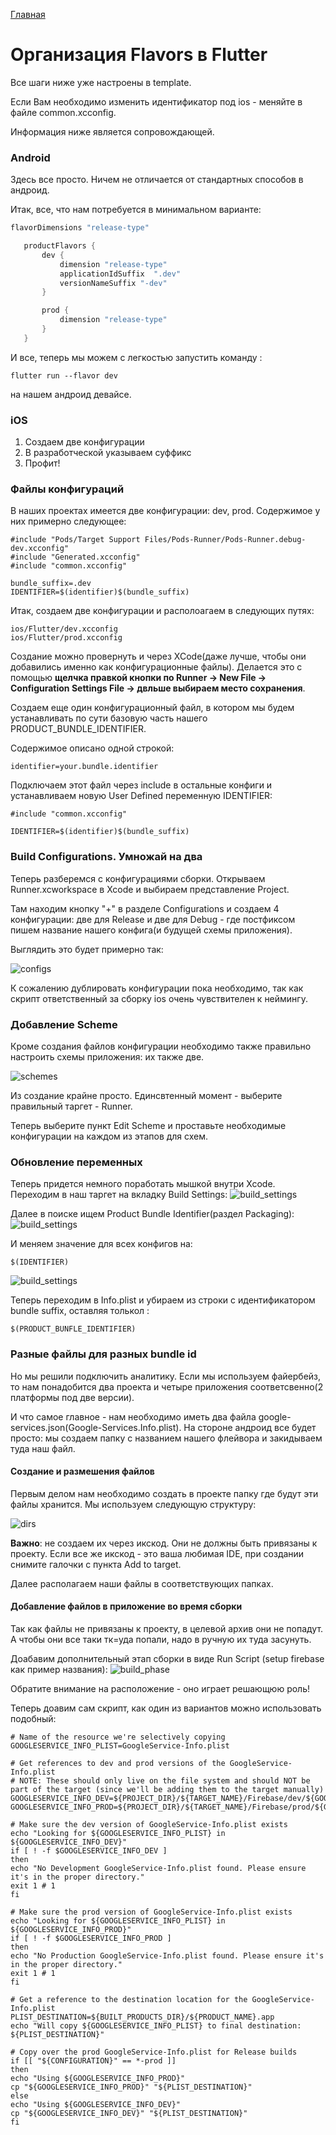 [Главная](../main.md)

# Организация  Flavors в  Flutter

Все шаги ниже уже настроены в template.

Если Вам необходимо изменить идентификатор под ios - меняйте в файле common.xcconfig.

Информация ниже является сопровождающей. 

### Android

 Здесь все просто. Ничем не отличается от стандартных способов в андроид.

 Итак, все, что нам потребуется в минимальном варианте:

 ```groovy
 flavorDimensions "release-type"

    productFlavors {
        dev {
            dimension "release-type"
            applicationIdSuffix  ".dev"
            versionNameSuffix "-dev"
        }

        prod {
            dimension "release-type"
        }
    }
```

И все, теперь мы можем с легкостью запустить команду :
```
flutter run --flavor dev
```
на нашем андроид девайсе.

### iOS

1. Создаем две конфигурации
1. В разработческой указываем суффикс
1. Профит!


### Файлы конфигураций

В наших проектах имеется две конфигурации: dev, prod.
Содержимое у них примерно следующее:

```с
#include "Pods/Target Support Files/Pods-Runner/Pods-Runner.debug-dev.xcconfig"
#include "Generated.xcconfig"
#include "common.xcconfig"

bundle_suffix=.dev
IDENTIFIER=$(identifier)$(bundle_suffix)
```

Итак, создаем две конфигурации и располоагаем в следующих путях:
```
ios/Flutter/dev.xcconfig
ios/Flutter/prod.xcconfig
```

Создание можно провернуть и через XCode(даже лучше, чтобы они добавились именно как конфигурационные файлы). 
Делается это с помощью **щелчка правкой кнопки по Runner -> New File -> Configuration Settings File -> двльше выбираем место сохранения**.

Создаем еще один конфигурационный файл, в котором мы будем устанавливать по сути базовую часть нашего PRODUCT_BUNDLE_IDENTIFIER.

Содержимое описано одной строкой:
```
identifier=your.bundle.identifier
```

Подключаем этот файл через include в остальные конфиги и устанавливаем новую User Defined переменную IDENTIFIER:
```
#include "common.xcconfig"

IDENTIFIER=$(identifier)$(bundle_suffix)
```

### Build Configurations. Умножай на два

Теперь разберемся с конфигурациями сборки. Открываем Runner.xcworkspace в Xcode и выбираем представление Project.

Там находим кнопку "+" в разделе Configurations и создаем 4 конфигурации: две для Release и две для Debug - где постфиксом пишем название нашего конфига(и будущей схемы приложения). 

Выглядить это будет примерно так:

![configs](../../../img/best_practice/configs.png)

К сожалению дублировать конфигурации пока необходимо, так как скрипт ответственный за сборку ios очень чувствителен к неймингу.



### Добавление Scheme

Кроме создания файлов конфигурации необходимо также правильно настроить схемы приложения: их также две.

![schemes](../../../img/best_practice/schemes.png)

Из создание крайне просто. Единсвтенный момент - выберите правильный таргет - Runner.

Теперь выберите пункт Edit Scheme и проставьте необходимые конфигурации на каждом из этапов для схем.

### Обновление переменных

Теперь придется немного поработать мышкой внутри Xcode. Переходим в наш таргет на вкладку Build Settings:
![build_settings](../../../img/best_practice/bs_step1.png)

Далее в поиске ищем Product Bundle Identifier(раздел Packaging):
![build_settings](../../../img/best_practice/bs_step2.png)

И меняем значение для всех конфигов на:
```
$(IDENTIFIER)
```

![build_settings](../../../img/best_practice/bs_step3.png)

Теперь переходим в Info.plist и убираем из строки с идентификатором bundle suffix,  оставляя толькол :
```
$(PRODUCT_BUNFLE_IDENTIFIER)
```

### Разные файлы для разных bundle id

Но мы решили подключить аналитику. Если мы используем файербейз, то нам понадобится два проекта и четыре приложения соответсвенно(2 платформы под две версии).

И что самое главное - нам необходимо иметь два файла google-services.json(Google-Services.Info.plist). На стороне андроид все будет просто: мы создаем папку с названием нашего флейвора и закидываем туда наш файл.

#### Создание и размешения файлов

Первым делом нам необходимо создать в проекте папку где будут эти файлы хранится. Мы используем следующую структуру:

![dirs](../../../img/best_practice/files_and_dirs.png)

**Важно**: не создаем их через икскод. Они не должны быть привязаны к проекту. Если все же икскод - это ваша любимая IDE, при создании снимите галочки с пункта Add to target.

Далее располагаем наши файлы в соответствующих папках.

#### Добавление файлов в приложение во время сборки

Так как файлы не привязаны к проекту, в целевой архив они не попадут. А чтобы они все таки тк=уда попали, надо в ручную их туда засунуть.

Доабавим дополнительный этап сборки в виде Run Script (setup firebase как пример названия):
 ![build_phase](../../../img/best_practice/build_phase.png)

 Обратите внимание на расположение - оно играет решающюю роль!

 Теперь доавим сам скрипт, как один из вариантов можно использовать подобный:

 ```
 # Name of the resource we're selectively copying
GOOGLESERVICE_INFO_PLIST=GoogleService-Info.plist

# Get references to dev and prod versions of the GoogleService-Info.plist
# NOTE: These should only live on the file system and should NOT be part of the target (since we'll be adding them to the target manually)
GOOGLESERVICE_INFO_DEV=${PROJECT_DIR}/${TARGET_NAME}/Firebase/dev/${GOOGLESERVICE_INFO_PLIST}
GOOGLESERVICE_INFO_PROD=${PROJECT_DIR}/${TARGET_NAME}/Firebase/prod/${GOOGLESERVICE_INFO_PLIST}

# Make sure the dev version of GoogleService-Info.plist exists
echo "Looking for ${GOOGLESERVICE_INFO_PLIST} in ${GOOGLESERVICE_INFO_DEV}"
if [ ! -f $GOOGLESERVICE_INFO_DEV ]
then
echo "No Development GoogleService-Info.plist found. Please ensure it's in the proper directory."
exit 1 # 1
fi

# Make sure the prod version of GoogleService-Info.plist exists
echo "Looking for ${GOOGLESERVICE_INFO_PLIST} in ${GOOGLESERVICE_INFO_PROD}"
if [ ! -f $GOOGLESERVICE_INFO_PROD ]
then
echo "No Production GoogleService-Info.plist found. Please ensure it's in the proper directory."
exit 1 # 1
fi

# Get a reference to the destination location for the GoogleService-Info.plist
PLIST_DESTINATION=${BUILT_PRODUCTS_DIR}/${PRODUCT_NAME}.app
echo "Will copy ${GOOGLESERVICE_INFO_PLIST} to final destination: ${PLIST_DESTINATION}"

# Copy over the prod GoogleService-Info.plist for Release builds
if [[ "${CONFIGURATION}" == *-prod ]]
then
echo "Using ${GOOGLESERVICE_INFO_PROD}"
cp "${GOOGLESERVICE_INFO_PROD}" "${PLIST_DESTINATION}"
else
echo "Using ${GOOGLESERVICE_INFO_DEV}"
cp "${GOOGLESERVICE_INFO_DEV}" "${PLIST_DESTINATION}"
fi
```






